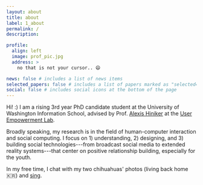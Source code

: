 ```yaml
---
layout: about
title: about
label: 1_about
permalink: /
description:

profile:
  align: left
  image: prof_pic.jpg
  address: >
    no that is not your cursor.. 😄

news: false # includes a list of news items
selected_papers: false # includes a list of papers marked as "selected={true}"
social: false # includes social icons at the bottom of the page
---
```


Hi! :) I am a rising 3rd year PhD candidate student at the University of Washington Information School, advised by Prof. [Alexis Hiniker](https://www.alexishiniker.com/) at the [User Empowerment Lab](https://www.userempowerment.org/).

Broadly speaking, my research is in the field of human-computer interaction and social computing. I focus on 1) understanding, 2) designing, and 3) building social technologies---from broadcast social media to extended reality systems---that center on positive relationship building, especially for the youth.

In my free time, I chat with my two chihuahuas' photos (living back home 🇰🇷) and <a href="https://www.youtube.com/c/%EA%B0%90%EA%B7%A4%EA%B0%9C%EA%B5%AC%EB%A6%ACtangerinefrogs" target="_blank">sing</a>.
